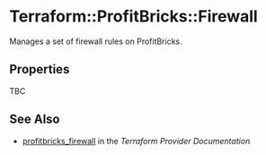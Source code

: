 # Terraform::ProfitBricks::Firewall

Manages a set of firewall rules on ProfitBricks.

## Properties

TBC

## See Also

* [profitbricks_firewall](https://www.terraform.io/docs/providers/profitbricks/r/firewall.html) in the _Terraform Provider Documentation_